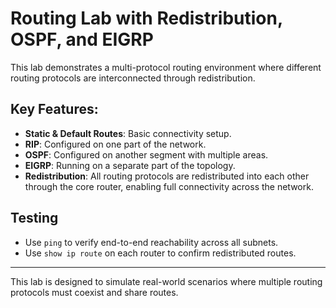 # Routing Lab with Redistribution, OSPF, and EIGRP

This lab demonstrates a multi-protocol routing environment where different routing protocols are interconnected through redistribution.  

## Key Features:
- **Static & Default Routes**: Basic connectivity setup.  
- **RIP**: Configured on one part of the network.  
- **OSPF**: Configured on another segment with multiple areas.  
- **EIGRP**: Running on a separate part of the topology.  
- **Redistribution**: All routing protocols are redistributed into each other through the core router, enabling full connectivity across the network.  

## Testing
- Use `ping` to verify end-to-end reachability across all subnets.  
- Use `show ip route` on each router to confirm redistributed routes.  

---
This lab is designed to simulate real-world scenarios where multiple routing protocols must coexist and share routes.
